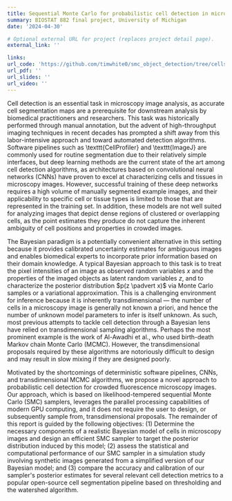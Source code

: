 ```yaml
---
title: Sequential Monte Carlo for probabilistic cell detection in microscopy images
summary: BIOSTAT 882 final project, University of Michigan
date: '2024-04-30'

# Optional external URL for project (replaces project detail page).
external_link: ''

links:
url_code: 'https://github.com/timwhite0/smc_object_detection/tree/cells'
url_pdf: ''
url_slides: ''
url_video: ''
---
```


Cell detection is an essential task in microscopy image analysis, as accurate cell segmentation maps are a prerequisite for downstream analysis by biomedical practitioners and researchers. This task was historically performed through manual annotation, but the advent of high-throughput imaging techniques in recent decades has prompted a shift away from this labor-intensive approach and toward automated detection algorithms. Software pipelines such as \texttt{CellProfiler} and \texttt{ImageJ} are commonly used for routine segmentation due to their relatively simple interfaces, but deep learning methods are the current state of the art among cell detection algorithms, as architectures based on convolutional neural networks (CNNs) have proven to excel at characterizing cells and tissues in microscopy images. However, successful training of these deep networks requires a high volume of manually segmented example images, and their applicability to specific cell or tissue types is limited to those that are represented in the training set. In addition, these models are not well suited for analyzing images that depict dense regions of clustered or overlapping cells, as the point estimates they produce do not capture the inherent ambiguity of cell positions and properties in crowded images.

The Bayesian paradigm is a potentially convenient alternative in this setting because it provides calibrated uncertainty estimates for ambiguous images and enables biomedical experts to incorporate prior information based on their domain knowledge. A typical Bayesian approach to this task is to treat the pixel intensities of an image as observed random variables $x$ and the properties of the imaged objects as latent random variables $z$, and to characterize the posterior distribution $p(z \padvert x)$ via Monte Carlo samples or a variational approximation. This is a challenging environment for inference because it is inherently transdimensional — the number of cells in a microscopy image is generally not known a priori, and hence the number of unknown model parameters to infer is itself unknown. As such, most previous attempts to tackle cell detection through a Bayesian lens have relied on transdimensional sampling algorithms. Perhaps the most prominent example is the work of Al-Awadhi et al., who used birth-death Markov chain Monte Carlo (MCMC). However, the transdimensional proposals required by these algorithms are notoriously difficult to design and may result in slow mixing if they are designed poorly.

Motivated by the shortcomings of deterministic software pipelines, CNNs, and transdimensional MCMC algorithms, we propose a novel approach to probabilistic cell detection for crowded fluorescence microscopy images. Our approach, which is based on likelihood-tempered sequential Monte Carlo (SMC) samplers, leverages the parallel processing capabilities of modern GPU computing, and it does not require the user to design, or subsequently sample from, transdimensional proposals. The remainder of this report is guided by the following objectives: (1) Determine the necessary components of a realistic Bayesian model of cells in microscopy images and design an efficient SMC sampler to target the posterior distribution induced by this model; (2) assess the statistical and computational performance of our SMC sampler in a simulation study involving synthetic images generated from a simplified version of our Bayesian model; and (3) compare the accuracy and calibration of our sampler's posterior estimates for several relevant cell detection metrics to a popular open-source cell segmentation pipeline based on thresholding and the watershed algorithm.
